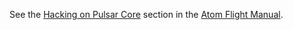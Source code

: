See the [Hacking on Pulsar Core](https://flight-manual.atom.io/hacking-atom/sections/hacking-on-Pulsar-core/#platform-windows) section in the [Atom Flight Manual](https://flight-manual.atom.io).
